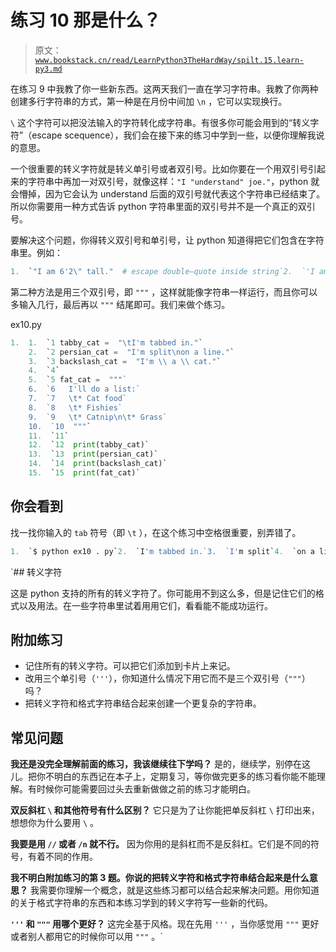 # 练习 10 那是什么？

> 原文：[`www.bookstack.cn/read/LearnPython3TheHardWay/spilt.15.learn-py3.md`](https://www.bookstack.cn/read/LearnPython3TheHardWay/spilt.15.learn-py3.md)

在练习 9 中我教了你一些新东西。这两天我们一直在学习字符串。我教了你两种创建多行字符串的方式，第一种是在月份中间加 `\n` ，它可以实现换行。

`\` 这个字符可以把没法输入的字符转化成字符串。有很多你可能会用到的“转义字符”（escape scequence），我们会在接下来的练习中学到一些，以便你理解我说的意思。

一个很重要的转义字符就是转义单引号或者双引号。比如你要在一个用双引号引起来的字符串中再加一对双引号，就像这样：`"I "understand" joe."`，python 就会懵掉，因为它会认为 understand 后面的双引号就代表这个字符串已经结束了。所以你需要用一种方式告诉 python 字符串里面的双引号并不是一个真正的双引号。

要解决这个问题，你得转义双引号和单引号，让 python 知道得把它们包含在字符串里。例如：

```py
1.  `"I am 6'2\" tall."  # escape double—quote inside string`2.  `'I am 6\'2" tall.'  # escape single—quote inside string`
```

第二种方法是用三个双引号，即 `"""` ，这样就能像字符串一样运行，而且你可以多输入几行，最后再以 `"""` 结尾即可。我们来做个练习。

ex10.py

```py
1.  1.  `1 tabby_cat =  "\tI'm tabbed in."`
    2.  `2 persian_cat =  "I'm split\non a line."`
    3.  `3 backslash_cat =  "I'm \\ a \\ cat."`
    4.  `4`
    5.  `5 fat_cat =  """`
    6.  `6   I'll do a list:`
    7.  `7   \t* Cat food`
    8.  `8   \t* Fishies`
    9.  `9   \t* Catnip\n\t* Grass`
    10.  `10  """`
    11.  `11`
    12.  `12  print(tabby_cat)`
    13.  `13  print(persian_cat)`
    14.  `14  print(backslash_cat)`
    15.  `15  print(fat_cat)`
```

## 你会看到

找一找你输入的 `tab` 符号（即 `\t` ），在这个练习中空格很重要，别弄错了。

```py
1.  `$ python ex10 . py`2.  `I'm tabbed in.`3.  `I'm split`4.  `on a line.`5.  `I'm \ a \ cat .`7.  ``I'll do a list:``8.  ``*  Cat food``9.  ``*  Fishies``10.  ``*  Catnip``11.  ``*  Grass``
```

 `## 转义字符

这是 python 支持的所有的转义字符了。你可能用不到这么多，但是记住它们的格式以及用法。在一些字符串里试着用用它们，看看能不能成功运行。

## 附加练习

*   记住所有的转义字符。可以把它们添加到卡片上来记。
*   改用三个单引号（`'''`），你知道什么情况下用它而不是三个双引号（`"""`）吗？
*   把转义字符和格式字符串结合起来创建一个更复杂的字符串。

## 常见问题

**我还是没完全理解前面的练习，我该继续往下学吗？** 是的，继续学，别停在这儿。把你不明白的东西记在本子上，定期复习，等你做完更多的练习看你能不能理解。有时候你可能需要回过头去重新做做之前的练习才能明白。

**双反斜杠 `\` 和其他符号有什么区别？** 它只是为了让你能把单反斜杠 `\` 打印出来，想想你为什么要用 `\` 。

**我要是用 `//` 或者 `/n` 就不行。** 因为你用的是斜杠而不是反斜杠。它们是不同的符号，有着不同的作用。

**我不明白附加练习的第 3 题。你说的把转义字符和格式字符串结合起来是什么意思？** 我需要你理解一个概念，就是这些练习都可以结合起来解决问题。用你知道的关于格式字符串的东西和本练习学到的转义字符写一些新的代码。

**`'''` 和 `"""` 用哪个更好？** 这完全基于风格。现在先用 `'''` ，当你感觉用 `"""` 更好或者别人都用它的时候你可以用 `"""` 。`